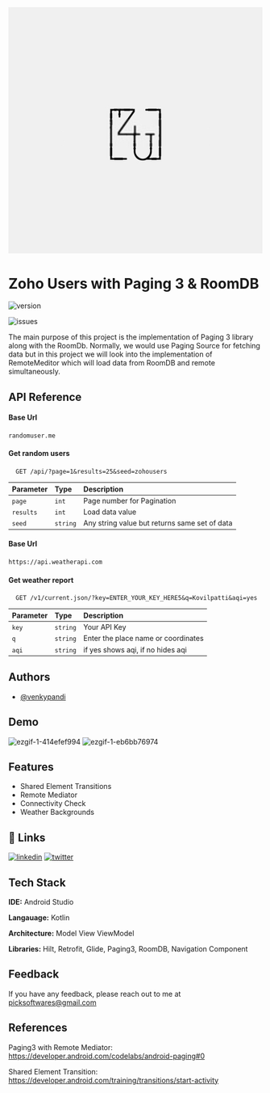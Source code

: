
![Logo](https://raw.githubusercontent.com/venkypandi/ZohoUsers/master/app/src/main/res/drawable/logo.jpg)


# Zoho Users with Paging 3 & RoomDB
![version](https://img.shields.io/badge/version-1.0.0-green) 

![issues](https://img.shields.io/github/issues/venkypandi/ZohoUsers)

The main purpose of this project is the implementation of Paging 3 library 
along with the RoomDb. Normally, we would use Paging Source for
fetching data but in this project we will look into the implementation of 
RemoteMeditor which will load data from RoomDB and remote simultaneously.
## API Reference

#### Base Url

```http
randomuser.me
```

#### Get random users
```http
  GET /api/?page=1&results=25&seed=zohousers
```

| Parameter | Type     | Description                |
| :-------- | :------- | :------------------------- |
| `page` | `int` | Page number for Pagination |
| `results` | `int` | Load data value |
| `seed` | `string` | Any string value but returns same set of data |

#### Base Url

```http
https://api.weatherapi.com
```

#### Get weather report
```http
  GET /v1/current.json/?key=ENTER_YOUR_KEY_HERE5&q=Kovilpatti&aqi=yes
```

| Parameter | Type     | Description                |
| :-------- | :------- | :------------------------- |
| `key` | `string` | Your API Key |
| `q` | `string` | Enter the place name or coordinates |
| `aqi` | `string` | if yes shows aqi, if no hides aqi |


## Authors

- [@venkypandi](https://www.github.com/venkypandi)


## Demo

![ezgif-1-414efef994](https://user-images.githubusercontent.com/24727889/170947705-f2c1ae26-84d8-44e7-aae1-83c9dd77523d.gif)
![ezgif-1-eb6bb76974](https://user-images.githubusercontent.com/24727889/170962124-613e15f5-6eda-475c-939f-1fae9a9ebd3b.gif)

## Features

- Shared Element Transitions
- Remote Mediator
- Connectivity Check
- Weather Backgrounds


## 🔗 Links
[![linkedin](https://img.shields.io/badge/linkedin-0A66C2?style=for-the-badge&logo=linkedin&logoColor=white)](https://www.linkedin.com/in/venkatesh-pandian-8143b4a1/)
[![twitter](https://img.shields.io/badge/twitter-1DA1F2?style=for-the-badge&logo=twitter&logoColor=white)](https://twitter.com/cryptolabindia)


## Tech Stack

**IDE:** Android Studio

**Langauage:** Kotlin

**Architecture:** Model View ViewModel

**Libraries:** Hilt, Retrofit, Glide, Paging3, RoomDB, Navigation Component


## Feedback

If you have any feedback, please reach out to me at picksoftwares@gmail.com



## References

Paging3 with Remote Mediator: https://developer.android.com/codelabs/android-paging#0

Shared Element Transition: https://developer.android.com/training/transitions/start-activity



